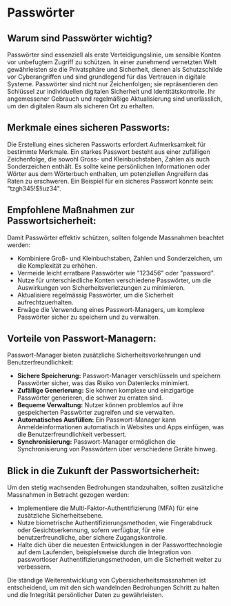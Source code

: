 # Passwörter
 
## Warum sind Passwörter wichtig?

Passwörter sind essenziell als erste Verteidigungslinie, um sensible Konten vor unbefugtem Zugriff zu schützen. In einer zunehmend vernetzten Welt gewährleisten sie die Privatsphäre und Sicherheit, dienen als Schutzschilde vor Cyberangriffen und sind grundlegend für das Vertrauen in digitale Systeme. Passwörter sind nicht nur Zeichenfolgen; sie repräsentieren den Schlüssel zur individuellen digitalen Sicherheit und Identitätskontrolle. Ihr angemessener Gebrauch und regelmäßige Aktualisierung sind unerlässlich, um den digitalen Raum als sicheren Ort zu erhalten.

## Merkmale eines sicheren Passworts:

Die Erstellung eines sicheren Passworts erfordert Aufmerksamkeit für bestimmte Merkmale. Ein starkes Passwort besteht aus einer zufälligen Zeichenfolge, die sowohl Gross- und Kleinbuchstaben, Zahlen als auch Sonderzeichen enthält. Es sollte keine persönlichen Informationen oder Wörter aus dem Wörterbuch enthalten, um potenziellen Angreifern das Raten zu erschweren. Ein Beispiel für ein sicheres Passwort könnte sein: "tzgh345!$!iuz34".

## Empfohlene Maßnahmen zur Passwortsicherheit:

Damit Passwörter effektiv schützen, sollten folgende Massnahmen beachtet werden:

- Kombiniere Groß- und Kleinbuchstaben, Zahlen und Sonderzeichen, um die Komplexität zu erhöhen.
- Vermeide leicht erratbare Passwörter wie "123456" oder "password".
- Nutze für unterschiedliche Konten verschiedene Passwörter, um die Auswirkungen von Sicherheitsverletzungen zu minimieren.
- Aktualisiere regelmässig Passwörter, um die Sicherheit aufrechtzuerhalten.
- Erwäge die Verwendung eines Passwort-Managers, um komplexe Passwörter sicher zu speichern und zu verwalten.

## Vorteile von Passwort-Managern:

Passwort-Manager bieten zusätzliche Sicherheitsvorkehrungen und Benutzerfreundlichkeit:

- **Sichere Speicherung:** Passwort-Manager verschlüsseln und speichern Passwörter sicher, was das Risiko von Datenlecks minimiert.
- **Zufällige Generierung:** Sie können komplexe und einzigartige Passwörter generieren, die schwer zu erraten sind.
- **Bequeme Verwaltung:** Nutzer können problemlos auf ihre gespeicherten Passwörter zugreifen und sie verwalten.
- **Automatisches Ausfüllen:** Ein Passwort-Manager kann Anmeldeinformationen automatisch in Websites und Apps einfügen, was die Benutzerfreundlichkeit verbessert.
- **Synchronisierung:** Passwort-Manager ermöglichen die Synchronisierung von Passwörtern über verschiedene Geräte hinweg.


## Blick in die Zukunft der Passwortsicherheit:

Um den stetig wachsenden Bedrohungen standzuhalten, sollten zusätzliche Massnahmen in Betracht gezogen werden:

- Implementiere die Multi-Faktor-Authentifizierung (MFA) für eine zusätzliche Sicherheitsebene.
- Nutze biometrische Authentifizierungsmethoden, wie Fingerabdruck oder Gesichtserkennung, sofern verfügbar, für eine benutzerfreundliche, aber sichere Zugangskontrolle.
- Halte dich über die neuesten Entwicklungen in der Passworttechnologie auf dem Laufenden, beispielsweise durch die Integration von passwortloser Authentifizierungsmethoden, um die Sicherheit weiter zu verbessern.

Die ständige Weiterentwicklung von Cybersicherheitsmassnahmen ist entscheidend, um mit den sich wandelnden Bedrohungen Schritt zu halten und die Integrität persönlicher Daten zu gewährleisten.
